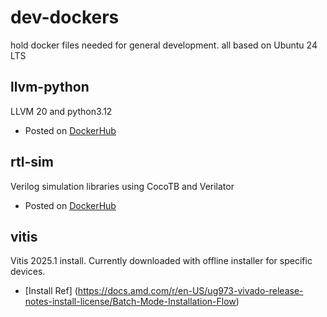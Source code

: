 # dev-dockers
hold docker files needed for general development.  all based on Ubuntu 24 LTS


## llvm-python
LLVM 20 and python3.12
*  Posted on [DockerHub](https://hub.docker.com/repository/docker/tomkarolyshyn/llvm-python/general)


## rtl-sim
Verilog simulation libraries using CocoTB and Verilator
*  Posted on [DockerHub](https://hub.docker.com/repository/docker/tomkarolyshyn/rtl-sim/general)

## vitis
Vitis 2025.1 install.
Currently downloaded with offline installer for specific devices.
*  [Install Ref] (https://docs.amd.com/r/en-US/ug973-vivado-release-notes-install-license/Batch-Mode-Installation-Flow)